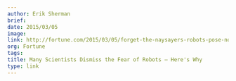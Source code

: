 ```yaml
---
author: Erik Sherman
brief:
date: 2015/03/05
image:
link: http://fortune.com/2015/03/05/forget-the-naysayers-robots-pose-no-threat-to-humanity-these-experts-say/
org: Fortune
tags:
title: Many Scientists Dismiss the Fear of Robots — Here's Why
type: link
---
```

